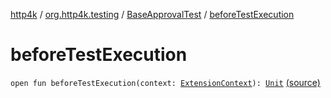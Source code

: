[http4k](../../index.md) / [org.http4k.testing](../index.md) / [BaseApprovalTest](index.md) / [beforeTestExecution](./before-test-execution.md)

# beforeTestExecution

`open fun beforeTestExecution(context: `[`ExtensionContext`](https://junit.org/junit5/docs/5.5.1/api/org/junit/jupiter/api/extension/ExtensionContext.html)`): `[`Unit`](https://kotlinlang.org/api/latest/jvm/stdlib/kotlin/-unit/index.html) [(source)](https://github.com/http4k/http4k/blob/master/http4k-testing-approval/src/main/kotlin/org/http4k/testing/ApprovalTest.kt#L33)